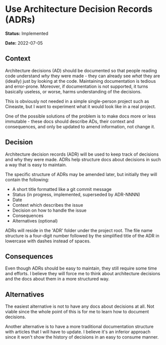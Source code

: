 # Use Architecture Decision Records (ADRs)

**Status:** Implemented

**Date:** 2022-07-05

## Context

Architecture decisions (AD) should be documented so that people reading code understand _why_ they were made - they can
already see _what_ they are (ideally) just by looking at the code. Maintaining documentation is tedious and error-prone.
Moreover, if documentation is not supported, it turns basically useless, or worse, harms understanding of the decisions.

This is obviously not needed in a simple single-person project such as Cineaste, but I want to experiment what it would
look like in a real project.

One of the possible solutions of the problem is to make docs more or less immutable - these docs should describe ADs,
their context and consequences, and only be updated to amend information, not change it.

## Decision

Architecture decision records (ADR) will be used to keep track of decisions and why they were made. ADRs help structure
docs about decisions in such a way that is easy to maintain.

The specific structure of ADRs may be amended later, but initially they will contain the following:
- A short title formatted like a git commit message
- Status (in progress, implemented, superseded by ADR-NNNN)
- Date
- Context which describes the issue
- Decision on how to handle the issue
- Consequences
- Alternatives (optional)

ADRs will reside in the 'ADR' folder under the project root. The file name structure is a four-digit number followed by
the simplified title of the ADR in lowercase with dashes instead of spaces.

## Consequences

Even though ADRs should be easy to maintain, they still require some time and efforts. I believe they will force me to
think about architecture decisions and the docs about them in a more structured way.

## Alternatives

The easiest alternative is not to have any docs about decisions at all. Not viable since the whole point of this is for
me to learn how to document decisions.

Another alternative is to have a more traditional documentation structure with articles that I will have to update. I
believe it's an inferior approach since it won't show the history of decisions in an easy to consume manner.
